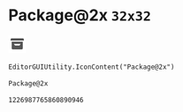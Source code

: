 # Package@2x `32x32`
<img src="/img/Package@2x.png" width=32 height=32>

``` CSharp
EditorGUIUtility.IconContent("Package@2x")
```
```
Package@2x
```
```
1226987765860890946
```
